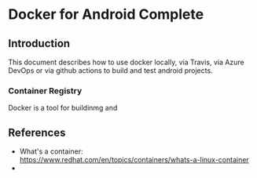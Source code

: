 # Docker for Android Complete

## Introduction

This document describes how to use docker locally, via Travis, via Azure DevOps or via github actions to build and test android projects.  

### Container Registry

Docker is a tool for buildinmg and 




## References

- What's a container: https://www.redhat.com/en/topics/containers/whats-a-linux-container
- 